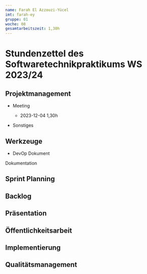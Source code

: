 ```yaml
---
name: Farah El Azzouzi-Yücel
imt: farah-ey
gruppe: 01
woche: 08
gesamtarbeitszeit: 1,30h
---
```


# Stundenzettel des Softwaretechnikpraktikums WS 2023/24

## Projektmanagement
- Meeting 
  - 2023-12-04 1,30h
 
 
- Sonstiges

## Werkzeuge
- DevOp Dokument


  
Dokumentation


## Sprint Planning
  
## Backlog
  
## Präsentation

## Öffentlichkeitsarbeit

## Implementierung

## Qualitätsmanagement